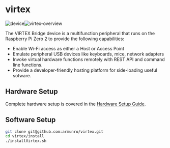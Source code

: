 # virtex
![device](https://github.com/user-attachments/assets/8c0a127d-172a-4b69-ba02-36b4c11f8f58)![virtex-overview](https://github.com/user-attachments/assets/e4667d71-ee57-4f77-94bc-dcc0983403da)

The VIRTEX Bridge device is a multifunction peripheral that runs on the Raspberry Pi Zero 2 to provide the following capabilities:
- Enable Wi-Fi access as either a Host or Access Point
- Emulate peripheral USB devices like keyboards, mice, network adapters
- Invoke virtual hardware functions remotely with REST API and command line functions.
- Provide a developer-friendly hosting platform for side-loading useful sotware.

## Hardware Setup
Complete hardware setup is covered in the [Hardware Setup Guide](docs/HardwareSetup.md).
## Software Setup

```bash
git clone git@github.com:armunro/virtex.git
cd virtex/install
./installVirtex.sh
```
